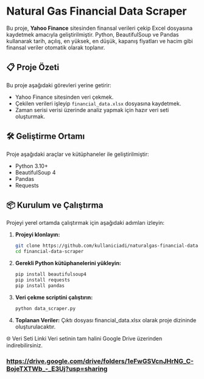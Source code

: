 # Natural Gas Financial Data Scraper

Bu proje, **Yahoo Finance** sitesinden finansal verileri çekip Excel dosyasına kaydetmek amacıyla geliştirilmiştir. Python, BeautifulSoup ve Pandas kullanarak tarih, açılış, en yüksek, en düşük, kapanış fiyatları ve hacim gibi finansal veriler otomatik olarak toplanır.

## 📋 Proje Özeti

Bu proje aşağıdaki görevleri yerine getirir:

- Yahoo Finance sitesinden veri çekmek.
- Çekilen verileri işleyip `financial_data.xlsx` dosyasına kaydetmek.
- Zaman serisi verisi üzerinde analiz yapmak için hazır veri seti oluşturmak.

## 🛠️ Geliştirme Ortamı

Proje aşağıdaki araçlar ve kütüphaneler ile geliştirilmiştir:

- Python 3.10+
- BeautifulSoup 4
- Pandas
- Requests

## 📦 Kurulum ve Çalıştırma

Projeyi yerel ortamda çalıştırmak için aşağıdaki adımları izleyin:

1. **Projeyi klonlayın:**
   ```bash
   git clone https://github.com/kullaniciadi/naturalgas-financial-data-scraper.git
   cd financial-data-scraper
   
2. **Gerekli Python kütüphanelerini yükleyin:**
   ```bash
   pip install beautifulsoup4
   pip install requests
   pip install pandas
   
3. **Veri çekme scriptini çalıştırın:**
   ```bash
   python data_scraper.py
   
4. **Toplanan Veriler:**
   Çıktı dosyası financial_data.xlsx olarak proje dizininde oluşturulacaktır.

🌐 Veri Seti Linki
Veri setinin tam halini Google Drive üzerinden indirebilirsiniz.
### https://drive.google.com/drive/folders/1eFwGSVcnJHrNG_C-BojeTXTWb_-_E3Uj?usp=sharing

   

